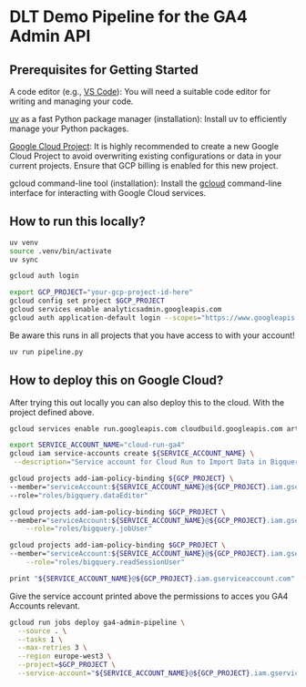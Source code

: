 # DLT Demo Pipeline for the GA4 Admin API

## Prerequisites for Getting Started

A code editor (e.g., [VS Code](https://code.visualstudio.com/download)): You will need a suitable code editor for writing and managing your code.

[uv](https://docs.astral.sh/uv/getting-started/installation/) as a fast Python package manager (installation): Install uv to efficiently manage your Python packages.

[Google Cloud Project](https://developers.google.com/workspace/guides/create-project): It is highly recommended to create a new Google Cloud Project to avoid overwriting existing configurations or data in your current projects. Ensure that GCP billing is enabled for this new project.

gcloud command-line tool (installation): Install the [gcloud](https://cloud.google.com/sdk/docs/install) command-line interface for interacting with Google Cloud services.

## How to run this locally?

```bash
uv venv
source .venv/bin/activate
uv sync
```

```bash
gcloud auth login
```

```bash
export GCP_PROJECT="your-gcp-project-id-here"
gcloud config set project $GCP_PROJECT
gcloud services enable analyticsadmin.googleapis.com
gcloud auth application-default login --scopes="https://www.googleapis.com/auth/cloud-platform,https://www.googleapis.com/auth/analytics.readonly"
```

Be aware this runs in all projects that you have access to with your account!

```bash
uv run pipeline.py
```

## How to deploy this on Google Cloud?

After trying this out locally you can also deploy this to the cloud. With the project defined above.

```bash
gcloud services enable run.googleapis.com cloudbuild.googleapis.com artifactregistry.googleapis.com
```

```bash
export SERVICE_ACCOUNT_NAME="cloud-run-ga4"
gcloud iam service-accounts create ${SERVICE_ACCOUNT_NAME} \
 --description="Service account for Cloud Run to Import Data in Bigquery"
```

```bash
gcloud projects add-iam-policy-binding ${GCP_PROJECT} \
--member="serviceAccount:${SERVICE_ACCOUNT_NAME}@${GCP_PROJECT}.iam.gserviceaccount.com" \
--role="roles/bigquery.dataEditor"

gcloud projects add-iam-policy-binding $GCP_PROJECT \
--member="serviceAccount:${SERVICE_ACCOUNT_NAME}@${GCP_PROJECT}.iam.gserviceaccount.com" \
    --role="roles/bigquery.jobUser"

gcloud projects add-iam-policy-binding $GCP_PROJECT \
--member="serviceAccount:${SERVICE_ACCOUNT_NAME}@${GCP_PROJECT}.iam.gserviceaccount.com" \
    --role="roles/bigquery.readSessionUser"

print "${SERVICE_ACCOUNT_NAME}@${GCP_PROJECT}.iam.gserviceaccount.com"
```

Give the service account printed above the permissions to acces you GA4 Accounts relevant.

```bash
gcloud run jobs deploy ga4-admin-pipeline \
  --source . \
  --tasks 1 \
  --max-retries 3 \
  --region europe-west3 \
  --project=$GCP_PROJECT \
  --service-account="${SERVICE_ACCOUNT_NAME}@${GCP_PROJECT}.iam.gserviceaccount.com"
```
